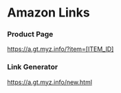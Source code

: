 # Amazon Links

### Product Page
https://a.gt.myz.info/?item=[ITEM_ID]

### Link Generator
https://a.gt.myz.info/new.html
